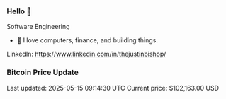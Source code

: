 ### Hello 🤙  

Software Engineering

- 🔭 I love computers, finance, and building things.
  
LinkedIn: https://www.linkedin.com/in/thejustinbishop/  






















































































































### Bitcoin Price Update
Last updated: 2025-05-15 09:14:30 UTC
Current price: $102,163.00 USD
